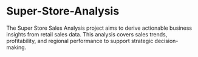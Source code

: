 # Super-Store-Analysis
The Super Store Sales Analysis project aims to derive actionable business insights from retail sales data. This analysis covers sales trends, profitability, and regional performance to support strategic decision-making.
